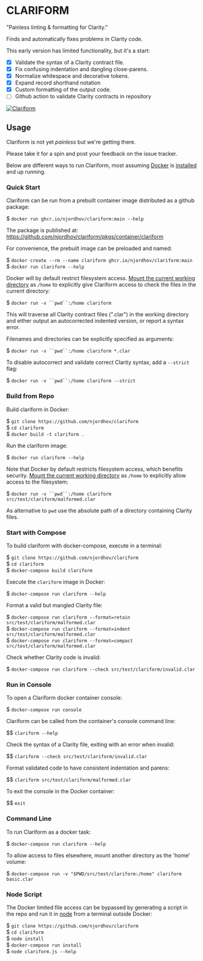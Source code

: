 # CLARIFORM

"Painless linting & formatting for Clarity."

Finds and automatically fixes problems in Clarity code.

This early version has limited functionality, but it's a start:

- [x] Validate the syntax of a Clarity contract file.
- [x] Fix confusing indentation and dangling close-parens.
- [x] Normalize whitespace and decorative tokens.
- [x] Expand record shorthand notation
- [x] Custom formatting of the output code.
- [ ] Github action to validate Clarity contracts in repository

[![Clariform](https://github.com/njordhov/clariform/actions/workflows/main.yml/badge.svg)](https://github.com/njordhov/clariform/actions/workflows/main.yml)

## Usage 

Clariform is not yet *painless* but we're getting there.

Please take it for a spin and post your feedback on the issue tracker.

Below are different ways to run Clariform, most assuming [Docker](https://www.docker.com/) is [installed](https://docs.docker.com/engine/install/) and up running.

### Quick Start

Clariform can be run from a prebuilt container image distributed as a github package:

$ `docker run ghcr.io/njordhov/clariform:main --help`

The package is published at: https://github.com/njordhov/clariform/pkgs/container/clariform

For convenience, the prebuilt image can be preloaded and named:

$ `docker create --rm --name clariform ghcr.io/njordhov/clariform:main` 
$ `docker run clariform --help`

Docker will by default restrict filesystem access.
[Mount the current working directory](https://docs.docker.com/engine/reference/commandline/run/#mount-volume--v---read-only) as `/home` to explicitly give Clariform access to check the files in the current directory:

$ `docker run -v ``pwd``:/home clariform`

This will traverse all Clarity contract files (".clar") in the working directory and either
output an autocorrected indented version, or report a syntax error. 

Filenames and directories can be explicitly specified as arguments:

$ `docker run -v ``pwd``:/home clariform *.clar`

To disable autocorrect and validate correct Clarity syntax, add a `--strict` flag:

$ `docker run -v ``pwd``:/home clariform --strict`

### Build from Repo

Build clariform in Docker:

$ `git clone https://github.com/njordhov/clariform`   
$ `cd clariform`   
$ `docker build -t clariform .`  

Run the clariform image:

$ `docker run clariform --help`

Note that Docker by default restricts filesystem access, which benefits security.
[Mount the current working directory](https://docs.docker.com/engine/reference/commandline/run/#mount-volume--v---read-only) as `/home` to explicitly allow access to the filesystem:

$ `docker run -v ``pwd``:/home clariform src/test/clariform/malformed.clar`

As alternative to ``pwd`` use the absolute path of a directory containing Clarity files.
 
### Start with Compose

To build clariform with docker-compose, execute in a terminal:

$ `git clone https://github.com/njordhov/clariform`    
$ `cd clariform`   
$ `docker-compose build clariform`  

Execute the `clariform` image in Docker: 

$ `docker-compose run clariform --help`

Format a valid but mangled Clarity file:

$ `docker-compose run clariform --format=retain src/test/clariform/malformed.clar`  
$ `docker-compose run clariform --format=indent src/test/clariform/malformed.clar`  
$ `docker-compose run clariform --format=compact src/test/clariform/malformed.clar`  

Check whether Clarity code is invalid:

$ `docker-compose run clariform --check src/test/clariform/invalid.clar`

### Run in Console

To open a Clariform docker container console: 
 
$ `docker-compose run console`  

Clariform can be called from the container's console command line:

$$ `clariform --help`

Check the syntax of a Clarity file, exiting with an error when invalid:

$$ `clariform --check src/test/clariform/invalid.clar`

Format validated code to have consistent indentation and parens:

$$ `clariform src/test/clariform/malformed.clar`

To exit the console in the Docker container:

$$ `exit`

### Command Line 

To run Clariform as a docker task:

$ `docker-compose run clariform --help`

To allow access to files elsewhere, mount another directory as the 'home' volume:

$ `docker-compose run -v "$PWD/src/test/clariform:/home" clariform basic.clar`

### Node Script

The Docker limited file access can be bypassed by generating a script in
the repo and run it in [node](https://nodejs.org/en/) from a terminal outside Docker:

$ `git clone https://github.com/njordhov/clariform`    
$ `cd clariform`  
$ `node install`  
$ `docker-compose run install`  
$ `node clariform.js --help`  
